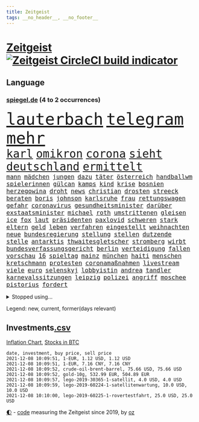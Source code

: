 ```yaml
---
title: Zeitgeist
tags: __no_header__, __no_footer__
---
```


# [Zeitgeist](https://oliz.io/zeitgeist/) [![Zeitgeist CircleCI build indicator](https://circleci.com/gh/ooz/zeitgeist.svg?style=shield)](https://circleci.com/gh/ooz/zeitgeist)

## Language

<h3><a href="https://www.spiegel.de" target="_blank">spiegel.de</a> (4 to 2 occurrences)</h3>
<p style="font-family:monospace">
<span style="font-size:32pt"><a href="news_links.html#lauterbach" class="current">lauterbach</a></span>
<span style="font-size:32pt"><a href="news_links.html#telegram" class="current">telegram</a></span>
<span style="font-size:32pt"><a href="news_links.html#mehr" class="current">mehr</a></span>
<br>
<span style="font-size:22pt"><a href="news_links.html#karl" class="current">karl</a></span>
<span style="font-size:22pt"><a href="news_links.html#omikron" class="current">omikron</a></span>
<span style="font-size:22pt"><a href="news_links.html#corona" class="current">corona</a></span>
<span style="font-size:22pt"><a href="news_links.html#sieht" class="current">sieht</a></span>
<span style="font-size:22pt"><a href="news_links.html#deutschland" class="current">deutschland</a></span>
<span style="font-size:22pt"><a href="news_links.html#ermittelt" class="current">ermittelt</a></span>
<br>
<span style="font-size:12pt"><a href="news_links.html#mann" class="current">mann</a></span>
<span style="font-size:12pt"><a href="news_links.html#mädchen" class="current">mädchen</a></span>
<span style="font-size:12pt"><a href="news_links.html#jungen" class="current">jungen</a></span>
<span style="font-size:12pt"><a href="news_links.html#dazu" class="current">dazu</a></span>
<span style="font-size:12pt"><a href="news_links.html#täter" class="current">täter</a></span>
<span style="font-size:12pt"><a href="news_links.html#österreich" class="current">österreich</a></span>
<span style="font-size:12pt"><a href="news_links.html#handballwm" class="new">handballwm</a></span>
<span style="font-size:12pt"><a href="news_links.html#spielerinnen" class="current">spielerinnen</a></span>
<span style="font-size:12pt"><a href="news_links.html#gülcan" class="new">gülcan</a></span>
<span style="font-size:12pt"><a href="news_links.html#kamps" class="new">kamps</a></span>
<span style="font-size:12pt"><a href="news_links.html#kind" class="current">kind</a></span>
<span style="font-size:12pt"><a href="news_links.html#krise" class="current">krise</a></span>
<span style="font-size:12pt"><a href="news_links.html#bosnien" class="current">bosnien</a></span>
<span style="font-size:12pt"><a href="news_links.html#herzegowina" class="new">herzegowina</a></span>
<span style="font-size:12pt"><a href="news_links.html#droht" class="current">droht</a></span>
<span style="font-size:12pt"><a href="news_links.html#news" class="current">news</a></span>
<span style="font-size:12pt"><a href="news_links.html#christian" class="current">christian</a></span>
<span style="font-size:12pt"><a href="news_links.html#drosten" class="current">drosten</a></span>
<span style="font-size:12pt"><a href="news_links.html#streeck" class="new">streeck</a></span>
<span style="font-size:12pt"><a href="news_links.html#beraten" class="current">beraten</a></span>
<span style="font-size:12pt"><a href="news_links.html#boris" class="current">boris</a></span>
<span style="font-size:12pt"><a href="news_links.html#johnson" class="current">johnson</a></span>
<span style="font-size:12pt"><a href="news_links.html#karlsruhe" class="current">karlsruhe</a></span>
<span style="font-size:12pt"><a href="news_links.html#frau" class="current">frau</a></span>
<span style="font-size:12pt"><a href="news_links.html#rettungswagen" class="current">rettungswagen</a></span>
<span style="font-size:12pt"><a href="news_links.html#gefahr" class="current">gefahr</a></span>
<span style="font-size:12pt"><a href="news_links.html#coronavirus" class="current">coronavirus</a></span>
<span style="font-size:12pt"><a href="news_links.html#gesundheitsminister" class="current">gesundheitsminister</a></span>
<span style="font-size:12pt"><a href="news_links.html#darüber" class="current">darüber</a></span>
<span style="font-size:12pt"><a href="news_links.html#exstaatsminister" class="new">exstaatsminister</a></span>
<span style="font-size:12pt"><a href="news_links.html#michael" class="current">michael</a></span>
<span style="font-size:12pt"><a href="news_links.html#roth" class="current">roth</a></span>
<span style="font-size:12pt"><a href="news_links.html#umstrittenen" class="current">umstrittenen</a></span>
<span style="font-size:12pt"><a href="news_links.html#gleisen" class="new">gleisen</a></span>
<span style="font-size:12pt"><a href="news_links.html#ice" class="current">ice</a></span>
<span style="font-size:12pt"><a href="news_links.html#fox" class="current">fox</a></span>
<span style="font-size:12pt"><a href="news_links.html#laut" class="current">laut</a></span>
<span style="font-size:12pt"><a href="news_links.html#präsidenten" class="current">präsidenten</a></span>
<span style="font-size:12pt"><a href="news_links.html#paxlovid" class="new">paxlovid</a></span>
<span style="font-size:12pt"><a href="news_links.html#schweren" class="current">schweren</a></span>
<span style="font-size:12pt"><a href="news_links.html#stark" class="current">stark</a></span>
<span style="font-size:12pt"><a href="news_links.html#eltern" class="current">eltern</a></span>
<span style="font-size:12pt"><a href="news_links.html#geld" class="current">geld</a></span>
<span style="font-size:12pt"><a href="news_links.html#leben" class="current">leben</a></span>
<span style="font-size:12pt"><a href="news_links.html#verfahren" class="current">verfahren</a></span>
<span style="font-size:12pt"><a href="news_links.html#eingestellt" class="current">eingestellt</a></span>
<span style="font-size:12pt"><a href="news_links.html#weihnachten" class="current">weihnachten</a></span>
<span style="font-size:12pt"><a href="news_links.html#neue" class="current">neue</a></span>
<span style="font-size:12pt"><a href="news_links.html#bundesregierung" class="current">bundesregierung</a></span>
<span style="font-size:12pt"><a href="news_links.html#stellung" class="current">stellung</a></span>
<span style="font-size:12pt"><a href="news_links.html#stellen" class="current">stellen</a></span>
<span style="font-size:12pt"><a href="news_links.html#dutzende" class="current">dutzende</a></span>
<span style="font-size:12pt"><a href="news_links.html#stelle" class="current">stelle</a></span>
<span style="font-size:12pt"><a href="news_links.html#antarktis" class="current">antarktis</a></span>
<span style="font-size:12pt"><a href="news_links.html#thwaitesgletscher" class="new">thwaitesgletscher</a></span>
<span style="font-size:12pt"><a href="news_links.html#stromberg" class="new">stromberg</a></span>
<span style="font-size:12pt"><a href="news_links.html#wirbt" class="current">wirbt</a></span>
<span style="font-size:12pt"><a href="news_links.html#bundesverfassungsgericht" class="current">bundesverfassungsgericht</a></span>
<span style="font-size:12pt"><a href="news_links.html#berlin" class="current">berlin</a></span>
<span style="font-size:12pt"><a href="news_links.html#verteidigung" class="current">verteidigung</a></span>
<span style="font-size:12pt"><a href="news_links.html#fallen" class="current">fallen</a></span>
<span style="font-size:12pt"><a href="news_links.html#vorschau" class="current">vorschau</a></span>
<span style="font-size:12pt"><a href="news_links.html#16" class="current">16</a></span>
<span style="font-size:12pt"><a href="news_links.html#spieltag" class="current">spieltag</a></span>
<span style="font-size:12pt"><a href="news_links.html#mainz" class="current">mainz</a></span>
<span style="font-size:12pt"><a href="news_links.html#münchen" class="current">münchen</a></span>
<span style="font-size:12pt"><a href="news_links.html#haiti" class="current">haiti</a></span>
<span style="font-size:12pt"><a href="news_links.html#menschen" class="current">menschen</a></span>
<span style="font-size:12pt"><a href="news_links.html#kretschmann" class="current">kretschmann</a></span>
<span style="font-size:12pt"><a href="news_links.html#protesten" class="current">protesten</a></span>
<span style="font-size:12pt"><a href="news_links.html#coronamaßnahmen" class="current">coronamaßnahmen</a></span>
<span style="font-size:12pt"><a href="news_links.html#livestream" class="current">livestream</a></span>
<span style="font-size:12pt"><a href="news_links.html#viele" class="current">viele</a></span>
<span style="font-size:12pt"><a href="news_links.html#euro" class="current">euro</a></span>
<span style="font-size:12pt"><a href="news_links.html#selenskyj" class="current">selenskyj</a></span>
<span style="font-size:12pt"><a href="news_links.html#lobbyistin" class="new">lobbyistin</a></span>
<span style="font-size:12pt"><a href="news_links.html#andrea" class="current">andrea</a></span>
<span style="font-size:12pt"><a href="news_links.html#tandler" class="new">tandler</a></span>
<span style="font-size:12pt"><a href="news_links.html#karnevalssitzungen" class="new">karnevalssitzungen</a></span>
<span style="font-size:12pt"><a href="news_links.html#leipzig" class="current">leipzig</a></span>
<span style="font-size:12pt"><a href="news_links.html#polizei" class="current">polizei</a></span>
<span style="font-size:12pt"><a href="news_links.html#angriff" class="current">angriff</a></span>
<span style="font-size:12pt"><a href="news_links.html#moschee" class="current">moschee</a></span>
<span style="font-size:12pt"><a href="news_links.html#pistorius" class="new">pistorius</a></span>
<span style="font-size:12pt"><a href="news_links.html#fordert" class="current">fordert</a></span>
</p>
<details>
<summary>Stopped using...</summary>
<p class="former" style="font-size:12pt">
norden(419) bewaffnete(418) entdeckte(418) mitunter(418) rote(418) 75(417) auftakt(417) historiker(417) korrigiert(417) schweigt(417) verfolgen(417) verweigert(417) aufgerufen(416) beleidigungen(416) demonstration(416) kolumne(416) weltweiten(416) wünschen(416) ausnahmen(415) bildungsministerin(415) enger(415) entwicklungen(415) jedem(415) linie(415) lukaschenkos(415) sarscov2(415) selten(415) wahlen(415) anerkannt(414) entwarnung(414) lukas(414) untersagt(414) vermuten(414) wirecard(414) anleger(413) brinkhaus(413) dokumente(413) eingestuft(413) feier(413) gestoßen(413) jahrzehntelang(413) klaren(413) klimawandels(413) manipuliert(413) meghan(413) möglicher(413) nationalmannschaft(413) ralph(413) reformen(413) torjäger(413) wahlsieg(413) zeugen(413) überreste(413) 2017(412) aufregung(412) beschimpft(412) golf(412) hintergründe(412) profi(412) rufen(412) van(412) verhängte(412) vorantreiben(412) zusätzlich(412) überlegen(412) 98(411) anbieten(411) aufruf(411) bereiten(411) beschuss(411) forderung(411) hans(411) hinnehmen(411) hinweise(411) kampagne(411) ludwig(411) madrid(411) mächtige(411) strand(411) terroristen(411) walter(411) d(410) ehre(410) entkommen(410) irland(410) kostenlose(410) märchen(410) obama(410) pannen(410) regierungschefs(410) tom(410) täglich(410) unmut(410) verbindungen(410) verdächtiger(410) verzicht(410) wales(410) 16jährige(409) billionen(409) boden(409) geldstrafe(409) informieren(409) kochen(409) langer(409) ließen(409) mittelfeldspieler(409) mysteriöse(409) patrick(409) rechtlich(409) spielraum(409) teilgenommen(409) urlauber(409) abzug(408) akt(408) boeing(408) geräte(408) gewaltig(408) großes(408) island(408) jugendlicher(408) messerattacke(408) paul(408) radikal(408) sendet(408) vermeiden(408) zuständige(408) äthiopien(408) 42(407) angestellte(407) attila(407) augenzeugen(407) benennt(407) grün(407) hildmann(407) lohn(407) swetlana(407) achtelfinale(406) amerikanischen(406) ausfall(406) dennis(406) drastisch(406) einziges(406) goretzka(406) greta(406) mitteln(406) sache(406) saisonsieg(406) schwangerschaft(406) thunberg(406) behandeln(405) beschwerden(405) bitcoin(405) kaputt(405) lebte(405) löw(405) tödlich(405) 180(404) ausgleich(404) bestimmt(404) bolsonaro(404) freundschaft(404) gegenteil(404) höchst(404) jair(404) medikament(404) unruhe(404) verbindet(404) verbringen(404) überlebenden(404) beleidigung(403) freiwillige(403) gesprengt(403) irans(403) jemen(403) leichte(403) nahezu(403) umweltministerin(403) weltverband(403) überwunden(403) barack(402) begann(402) bodo(402) dementiert(402) game(402) homosexuelle(402) internen(402) party(402) rom(402) staats(402) unterstützer(402) durften(401) ehepaar(401) eigener(401) frische(401) gemein(401) mieter(401) raketen(401) roman(401) weite(401) wälder(401) amtsgericht(400) dfbelf(400) falschen(400) gebiet(400) größeren(400) jüngere(400) netanyahu(400) privat(400) unterlag(400) verzweiflung(400) woher(400) auftritte(399) e(399) entscheidende(399) initiative(399) lücke(399) parteifreunde(399) pflanzen(399) aktie(398) psychische(398) unterzahl(398) verfolgt(398) wahren(398) bezahlen(397) distanziert(397) dämpfer(397) entscheidenden(397) gesetze(397) luca(397) negativen(397) umweltschutz(397) endgültige(396) kürzlich(396) motiv(396) ordnung(396) therapie(396) attentäter(395) aufbauen(395) balance(395) bewegen(395) bgh(395) drängen(395) haftbefehl(395) jong(395) rivale(395) traum(395) un(395) bedingt(394) beschuldigt(394) empfängt(394) praktisch(394) 54(393) enden(393) registrieren(393) solange(392) love(391) wahrscheinlich(391) überstanden(391) brandenburger(390) gästen(390) parallelen(390) ringen(390) brach(389) em(389) strengen(389) sturgeon(389) raab(388) beitrag(387) fortuna(387) prognose(387) terrorismus(387) betrifft(386) budapest(386) infektionsgeschehen(386) letztes(386) regierungserklärung(386) gefällt(385) hackerangriff(385) überschritten(385) festival(384) rot(384) stimmten(384) einig(383) rückstand(383) wandel(383) erweist(382) fortsetzung(382) riskant(381) stress(381) dringt(380) wohnort(380) 76(379) erstochen(379) uhaft(379) bewusst(378) bezirk(376) abhängig(375) anlegen(375) dreharbeiten(375) teilt(374) bedienen(372) ernährung(372) schulz(372) vermieter(372) dauert(371) trauma(369) strafbar(368) afrikas(367) eingeschaltet(366) guatemala(364) ära(364) musik(363) youtuber(361) tigray(360) weitreichende(360) pentagon(358) gala(356) drohne(355) kenia(355) absurd(353) empfänger(353) fotografieren(353) mängel(351) csupolitiker(349) mehren(349) aktionen(348) marine(347) regimes(347) erzieher(344) ärgern(343) gelangt(341) ausweg(340) bizarre(338) effekt(338) würdigt(337) morrison(332) überwiegend(332) ältesten(331) festgesetzt(329) marokko(327) spitzengespräch(326) kz(322) mallorca(320) spritze(320) schwangerschaftsabbrüche(316) technische(311) räumte(309) server(307) diagnose(304) medizinischen(304) milliardär(304) schuf(304) gegeneinander(302) konfrontation(302) fragwürdigen(301) windows(301) desinformation(292) verleumdung(291) radio(286) lehrerin(284) neonazis(284) passagier(281) fahrbahn(280) afghanistans(279) demnächst(276) jersey(275) seen(274) herren(273) wetters(273) josef(267) angriffs(266) linkenchefin(265) turbulenzen(264) konfliktberaterin(261) wawrzinek(261) ruin(256) portugals(255) alben(254) nachsehen(254) spitzenkandidaten(252) ständige(252) verantwortliche(249) immunisiert(247) untermauert(246) politikern(242) 22jähriger(239) belgische(239) gerd(238) übersetzen(237) beerben(236) greenpeace(232) käse(229) altersgruppe(228) herausragende(227) frauenbundesliga(225) forscht(223) moderation(223) rechnung(220) spannende(219) schädlichen(217) alibaba(216) aufreger(216) vereinigung(212) kabel(211) rückzahlung(211) eile(208) fußballnationalmannschaft(208) trost(207) afghanistanabzug(206) erlässt(206) militärische(204) vorstände(204) heizt(203) todesfall(203) abgefeuert(199) lobbyisten(199) messerangriff(198) springreiten(198) vize(197) oktoberfest(196) etlichen(194) konzernen(194) stolpert(193) schwerste(192) rebellen(190) pumpt(189) ungeliebten(189) life(188) beworfen(187) usverteidigungsministerium(187) abgegeben(186) hiphop(186) kaufte(186) geknackt(185) heben(185) nsu(184) schwule(184) steuerflucht(184) windhorst(184) 1990(182) kugel(181) gezählt(180) romane(180) riegel(179) mangelwirtschaft(178) heizkosten(176) vertrauter(176) todesdrohungen(172) bitteren(171) sohns(171) aktionäre(169) argument(169) hummels(169) lehren(168) eingenommen(166) fehle(165) individuelle(165) erhalt(164) hakt(164) massengrab(164) 220(163) mangelware(163) osaka(163) 14jährige(162) center(162) warb(162) bezichtigt(160) angeblichem(159) gezeichnet(159) epidemischen(158) flüchtet(158) kleidung(158) steueroasen(157) fortsetzen(156) morden(156) externe(155) streben(155) biss(154) linker(154) 27jährige(153) gescheiterten(153) lobbyismus(152) 39jährige(151) dänischer(151) abstände(150) dhl(150) dänen(150) gegenspieler(150) hollywoodstar(150) pille(150) k(149) morgens(149) virologin(149) cloppenburg(148) terroranschlag(148) 16000(147) schob(147) bürgerkriegsland(146) entfallen(146) füllen(146) vollkommen(146) historischem(145) besorgniserregend(144) differenzen(144) drohnen(144) schlimmes(144) ausgeht(143) besuchte(143) grundsätzlich(143) rezo(142) schwangeren(142) täters(142) ungeklärten(142) abgerufen(141) sklaverei(141) zwingen(140) aufbau(139) aufgeflogen(139) europol(139) handlungsbedarf(139) usmarine(139) anonymer(138) autoren(138) existiert(138) fazit(138) frustriert(138) fußballfans(138) köpfe(138) 2005(137) anteile(137) entwicklungsminister(136) komponist(136) seele(136) uss(136) venedig(136) überflutete(136) betrachten(135) bundesverkehrsminister(135) infrastrukturpaket(135) rennt(135) verfehlen(134) boston(133) tour(132) mob(131) vierjährige(131) australischen(130) krachte(130) finanzministerium(129) vries(129) belästigungen(128) dauerte(128) erklärt's(128) nevada(128) spende(128) bafin(127) luke(127) vorliegen(126) zaun(126) andorra(125) zentren(125) daxkonzerne(124) ortskräften(124) schottischen(122) zögert(121) erzieherinnen(120) fündig(120) mädchens(120) signalwirkung(119) beeindruckender(118) berufe(118) crown(118) mdr(118) brasilianischen(116) helfern(116) bezieht(115) comedy(115) entwicklungsländer(115) rohstoff(114) strafanzeigen(114) bereitschaft(113) schwächt(113) verkörpern(113) zerschlagung(113) co₂emissionen(112) debattieren(112) cduchefs(111) gefüllte(111) immobilienmarkt(110) hängepartie(109) unterdrückung(109) würdigen(108) geldern(107) gerichts(107) kostenlosen(107) sportart(107) versäumt(107) dämpfen(106) klimagipfel(106) scott(106) überwältigt(106) gemischt(105) genießt(105) nicole(105) expertin(104) abgeschafft(103) dune(103) sichtlich(103) staatskonzern(103) tv+(103) unerwarteten(103) duo(102) stehende(102) analysten(101) auslandsvertretung(101) pandazwillinge(101) damaskus(100) khaled(100) narey(100) wiedereröffnet(100) obduktion(99) sommers(99) bedrohen(98) brennstoffe(98) exil(98) navy(98) niger(98) ansage(97) kostenloser(97) querdenkerdemo(97) achte(96) besatzung(96) roland(96) saudiarabischen(96) soundtrack(96) versammeln(96) 35jähriger(95) achtzigerjahren(95) angelegte(95) wendepunkt(95) benedikt(94) samsung(94) vorhang(94) kommune(93) niederbayern(93) strafrechtliche(93) usbotschaft(93) kohlekraftwerk(92) linksextremistin(91) zerbrach(91) ei(90) schleichende(90) verzockt(90) 15grad(89) abgebogen(89) ankommen(89) arbeitstag(89) stinkende(89) 190(88) druckmittel(88) gefeierter(88) tankschiff(88) urteils(88) galaxy(87) plakate(87) seehofers(87) achtet(86) captain(86) erzählung(86) mordprozess(86) treibhausgase(86) umsteigen(86) 50+1regel(84) asteroid(84) homöopathie(84) masarischarif(84) rekordniveau(84) terroristischer(84) wahrscheinlicher(84) willem(84) 05(83) agiert(83) auszüge(83) börsenkurse(83) tsg(83) verdreht(83) klammern(82) mobbing(82) papiere(82) ernüchternd(81) gerichtsbeschluss(81) getrunken(81) groningen(81) hochfahren(81) liebsten(81) topstürmer(81) untätig(81) erfindet(80) fame(80) innig(80) kommerzielle(80) pompeji(80) ussoldaten(80) ausgeschöpft(79) ehesten(79) jorginho(79) nsregime(79) versicherungswirtschaft(79) abgeraten(78) dessauer(78) jalloh(78) kritischen(78) oury(78) polizeizelle(78) rolling(78) stones(78) willkommener(78) ölkonzerne(78) 115(77) befürchtungen(77) uskonzern(77) wilke(77) zschäpe(77) diplomat(76) marley(76) trucker(76) verfasst(76) verordnung(76) dover(75) lópez(75) obrador(75) olga(75) vizepräsident(75) farce(74) glücksfall(74) hitzig(74) mccartney(74) meldeten(74) schiedsrichterassistent(74) abtreibungen(73) aufzugeben(73) benny(73) erreichte(73) essays(73) gesetzesänderung(73) heilen(73) ida(73) instanz(73) minderheiten(73) missglückte(73) schutzbedürftigen(73) untertreibung(73) zuwachs(73) überschätzen(73) bunte(72) delay(72) größenwahn(72) höchstem(72) paule(72) pit(72) schleswigholsteins(72) schnitzeljagd(72) geburtstagsfeier(71) margrethe(71) schutzschilde(71) stadtrivalen(71) teuerungsrate(71) abbacomeback(70) friedensnobelpreis(70) größerer(70) hungerkrise(70) indonesische(70) liechtenstein(70) rüsten(70) bekenntnis(69) entführer(69) gespickt(69) günstiger(69) jonas(69) klimaschädlichen(69) tabellenende(69) fawcett(68) foundation(68) geschäftsmann(68) kammerdiener(68) länderspiel(68) norddeutsche(68) prince's(68) toilette(68) flüchtlingsstrom(67) kneipen(67) mittelfristig(67) nachbarländer(67) parken(67) spdkanzlerkandidaten(67) stromversorgung(67) ausschnitt(66) friedlich(66) mandela(66) mieterbund(66) rapsuperstar(66) schiffer(66) sierra(66) sportstars(66) tatenlos(66) unosicherheitsrates(66) abtreibungsrecht(65) berauschend(65) beschlossenen(65) meeresspiegel(65) whistleblowerin(65) automobilindustrie(64) comebacks(64) erstklässler(64) erwirtschaftet(64) finanzmärkte(64) volksentscheid(64) weltgemeinschaft(64) westafrikanischen(64) hoffmann(63) mittagessen(63) schnelles(63) 2gregel(62) ahmaud(62) arbery(62) authentisch(62) befragt(62) coronademo(62) kapazitäten(62) kräften(62) mobilitätswende(62) na(62) ohr(62) oppositionspolitiker(62) travis(62) verbrennungsmotoren(62) arbeitsniederlegung(61) militärübungen(61) denkbar(60) krankenhauseinweisungen(60) mails(60) militärübung(60) prophet(60) twitternutzer(60) zusehen(60) eklasse(59) irakischen(59) prominentesten(59) tvsender(59) bereiche(58) eineinhalb(58) einstweilige(58) mutig(58) personelle(58) querdenken(58) bitcoins(57) einigt(57) jüdischen(57) saarbrücken(57) vorenthalten(57) wachen(57) weitergeben(57) 2050(56) celtics(56) dreijähriger(56) friedenstaube(56) kapitolerstürmung(56) michail(56) mittelstürmer(56) spektakuläres(56) terodde(56) verschuldete(56) außerplanmäßige(55) beeinträchtigung(55) bizarrer(55) exklub(55) geschäftspartner(55) höre(55) pilze(55) riefen(55) sir(55) umstände(55) verteidigungsressort(55) ajax(54) auszubildende(54) hell(54) prosieben(54) rituale(54) schleppend(54) bedrängnis(53) bewaffneter(53) ehrgeiz(53) einflussreichsten(53) floyd(53) frauenfußball(53) grafiken(53) kunstwerke(53) mr(53) tournee(53) auflage(52) benedict(52) cumberbatch(52) höchststrafe(52) kommunalwahl(52) umweltaktivisten(52) virtuellen(52) beschlagnahmen(51) frauenfeindlichen(51) prallt(51) sicherheitslücken(51) supermodel(51) untergetauchten(51) 112(50) 1991(50) aktienkurs(50) drohnenangriff(50) eingehalten(50) engagierte(50) geschäfts(50) interessantesten(50) knox(50) korruptionsverdacht(50) landesteil(50) pence(50) realen(50) abtreibungsrechts(49) kneipe(49) studienwerks(49) uneinheitlichen(49) austrocknet(48) füßen(48) gestiegenen(48) grenzschutz(48) komoot(48) krankenkasse(48) rooney(48) viermalige(48) wiederentdeckt(48) coronapass(47) fassaden(47) genehmigten(47) hasses(47) inhaftierte(47) leiterin(47) störungen(47) versorgungskrise(47) armbänder(46) begriffe(46) enttarnt(46) gefangenschaft(46) großspender(46) sechsjähriger(46) verordnet(46) zurückzuholen(46) geldsorgen(45) genese(45) kampagnen(45) studienergebnisse(45) zerquetscht(45) 26jährige(44) schnelleres(44) sicherheitspolitik(44) wählerinnen(44) bahnfahren(43) finanzszene(43) fridays(43) future(43) glen(43) impfpässen(43) kinderpornografisches(43) pendlerpauschale(43) spritpreise(43) akkord(42) coparteichef(42) coronaneuinfektionen(42) fahrplan(42) grünenspitze(42) mailänder(42) parteispitzen(42) profifußball(42) richtlinien(42) sparten(42) wohnungskonzerne(42) zurückgehalten(42) ausweitung(41) betrunkenen(41) eisen(41) gesellschaftlichen(41) islands(41) schlangen(41) sparkurs(41) bundesinnenminister(40) fernseher(40) herzmuskelentzündungen(40) shatner(40) wichtiges(40) dumm(39) parlamentarier(39) trank(39) entdeckungen(38) erwerb(38) fügen(38) gekaufte(38) georgiens(38) mannschaften(38) mitwirken(38) nutzern(38) saakaschwili(38) sachlich(38) versorgungslage(38) walk(38) enthüllen(37) erasmus(37) goebbels(37) mischte(37) provokationen(37) automarkt(36) betreibern(36) kuriere(36) mauern(36) tribunal(36) ampelgespräche(35) bestimmen(35) efootball(35) fußballsimulation(35) konami(35) lieferdienst(35) verrückten(35) 46(34) fachkräften(34) milan(34) pferderennen(33) rekonstruiert(33) revival(33) schlagwörter(33) süle(33) atomuboot(32) fernsehteam(32) immobilienfirma(32) lieferproblemen(32) linkenpolitiker(32) messenger(32) n26(32) parallel(32) zertifikat(32) asylbewerber(31) beigesetzt(31) coronaschnelltest(31) grabstätte(31) isolierten(31) kirkdarsteller(31) äthiopiens(31) facebookwhistleblowerin(30) haugen(30) klimaforscher(30) kolumbus(30) ludwigshafen(30) sklaven(30) unzufriedenheit(30) eukommissar(29) frauenfeindlich(29) menschenschmuggel(29) ostdeutschland(29) vorentscheidung(29) 187(28) 58jährige(28) antikörpertest(28) erschossenen(28) größtem(28) koloniale(28) kzwachmann(28) mariusz(28) raumkapsel(28) sachsenhausen(28) schmid(28) unbeholfen(28) verwiesen(28) bürgertests(27) einreiseverbot(27) hauptstadtflughafen(27) mats(27) polina(27) schmuckstücke(27) squid(27) bayernspieler(26) beschaffen(26) blase(26) dieselkraftstoff(26) hüterin(26) koalitionsgesprächen(26) absprache(25) ampelpartner(25) portal(25) wirtschaftsforscher(25) energieexperte(24) exwirecardchef(24) fragezeichen(24) getrickst(24) initiativen(24) klimasünder(24) lieferungen(24) prien(24) registrierten(24) sally(24) bestehe(23) coronanotlage(23) erfurt(23) gesellschaftspolitik(23) substanzen(23) transparent(23) unfallursache(23) zuckerberg(23) innere(22) pessimistischer(22) wiese(22) deutung(21) nordirischen(21) stab(21) wochenrückschau(21) filmset(20) gabriella(20) lösegeld(20) miami(20) schülerin(20) trollen(20) verwundert(20) überschüttet(20) affentheater(19) ambitionen(19) arbeitsgruppen(19) eingeschlossen(19) zusammenprall(19) bayernprofi(18) cop(18) drogenkonsum(18) genf(18) geringverdiener(18) harrison(18) yvonne(18) 142(17) betten(17) geprallt(17) mietern(17) aufgebraucht(16) pochen(16) chicago(15) pankow(15) sorgerechtsstreit(15) strategiepapier(15) weltmeisterin(15) annette(14) anrufe(14) doktor(14) esaastronaut(14) gasknappheit(14) landesparteitag(14) rammt(14) scheidenden(14) schmuck(14) solarenergie(14) temperaturanstieg(14) wärme(14) benin(13) planlos(13) uhren(13) zentralbanken(13) ausreichenden(12) coronarezession(12) dario(12) halloween(12) schramm(12) defekt(11) drehs(11) geschwindigkeit(11) raumschiff(11)
</p>
</details>
<p>Legend: <span class="new">new</span>, <span class="current">current</span>, <span class="former">former(days relevant)</span></p>

## Investments[.csv](investments.csv)

[Inflation Chart](https://inflationchart.com),
[Stocks in BTC](https://stonksinbtc.xyz/)

```
date, investment, buy price, sell price
2021-12-08 10:09:51, 1-EUR, 1.12 USD, 1.12 USD
2021-12-08 10:09:51, 1-EUR, 7.16 CNY, 7.16 CNY
2021-12-08 10:09:52, crude-oil-brent-barrel, 75.66 USD, 75.66 USD
2021-12-08 10:09:52, gold-10g, 532.99 EUR, 504.89 EUR
2021-12-08 10:09:57, lego-2019-30365-1-satellit, 4.0 USD, 4.0 USD
2021-12-08 10:09:59, lego-2019-60224-1-satellitenwartung, 10.0 USD, 10.0 USD
2021-12-08 10:10:00, lego-2019-60225-1-rovertestfahrt, 25.0 USD, 25.0 USD
```

<footer>
<a href="javascript:toggleTheme()" class="nav">🌓</a>
- <a href="https://github.com/ooz/zeitgeist">code</a> measuring the Zeitgeist since 2019, by <a href="https://oliz.io">oz</a>
</footer>
